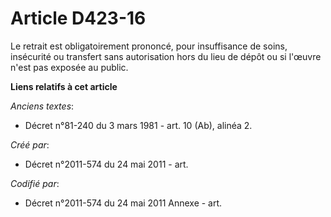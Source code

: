 # Article D423-16

Le retrait est obligatoirement prononcé, pour insuffisance de soins, insécurité ou transfert sans autorisation hors du lieu
de dépôt ou si l'œuvre n'est pas exposée au public.

**Liens relatifs à cet article**

_Anciens textes_:

  - Décret n°81-240 du 3 mars 1981 - art. 10 (Ab), alinéa 2.

_Créé par_:

  - Décret n°2011-574 du 24 mai 2011  - art.

_Codifié par_:

  - Décret n°2011-574 du 24 mai 2011 Annexe - art.
